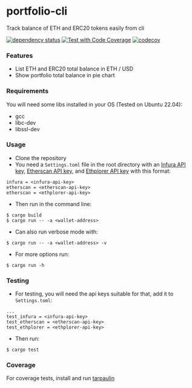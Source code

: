 portfolio-cli
==============

Track balance of ETH and ERC20 tokens easily from cli

[![dependency status](https://deps.rs/repo/github/JonaC22/portfolio-cli/status.svg)](https://deps.rs/repo/github/JonaC22/portfolio-cli)
[![Test with Code Coverage](https://github.com/JonaC22/portfolio-cli/actions/workflows/test.yml/badge.svg)](https://github.com/JonaC22/portfolio-cli/actions/workflows/test.yml)
[![codecov](https://codecov.io/gh/JonaC22/portfolio-cli/branch/master/graph/badge.svg?token=LIJC61SRHC)](https://codecov.io/gh/JonaC22/portfolio-cli)

### Features

- List ETH and ERC20 total balance in ETH / USD
- Show portfolio total balance in pie chart

### Requirements

You will need some libs installed in your OS (Tested on Ubuntu 22.04):

- gcc
- libc-dev
- libssl-dev

### Usage

- Clone the repository
- You need a `Settings.toml` file in the root directory with an [Infura API key](https://infura.io/docs/gettingStarted/authentication), [Etherscan API key](https://info.etherscan.com/etherscan-developer-api-key/), and [Ethplorer API key](https://github.com/EverexIO/Ethplorer/wiki/ethplorer-api) with this format:

```
infura = <infura-api-key>
etherscan = <etherscan-api-key>
etherscan = <ethplorer-api-key>
```

- Then run in the command line:

```
$ cargo build
$ cargo run -- -a <wallet-address>
```

- Can also run verbose mode with:

```
$ cargo run -- -a <wallet-address> -v
```

- For more options run:

```
$ cargo run -h
```

### Testing

- For testing, you will need the api keys suitable for that, add it to `Settings.toml`:

```
...
test_infura = <infura-api-key>
test_etherscan = <etherscan-api-key>
test_ethplorer = <ethplorer-api-key>
```

- Then run:

```
$ cargo test
```

### Coverage

For coverage tests, install and run [tarpaulin](https://github.com/xd009642/tarpaulin)
